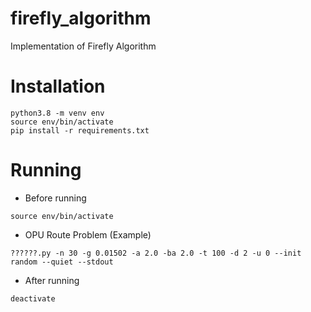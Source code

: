 # firefly_algorithm
Implementation of Firefly Algorithm

# Installation
```
python3.8 -m venv env
source env/bin/activate
pip install -r requirements.txt
```

# Running
- Before running
```
source env/bin/activate
```  
  
- OPU Route Problem (Example)
```
??????.py -n 30 -g 0.01502 -a 2.0 -ba 2.0 -t 100 -d 2 -u 0 --init random --quiet --stdout
```  
  
- After running
```
deactivate
```
